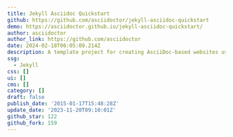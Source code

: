 ```yaml
---
title: Jekyll Asciidoc Quickstart
github: https://github.com/asciidoctor/jekyll-asciidoc-quickstart
demo: https://asciidoctor.github.io/jekyll-asciidoc-quickstart/
author: asciidoctor
author_link: https://github.com/asciidoctor
date: 2024-02-18T06:05:09.214Z
description: A template project for creating AsciiDoc-based websites using Jekyll.
ssg:
  - Jekyll
css: []
ui: []
cms: []
category: []
draft: false
publish_date: '2015-01-17T15:48:28Z'
update_date: '2023-11-20T09:10:01Z'
github_star: 122
github_fork: 159
---
```

